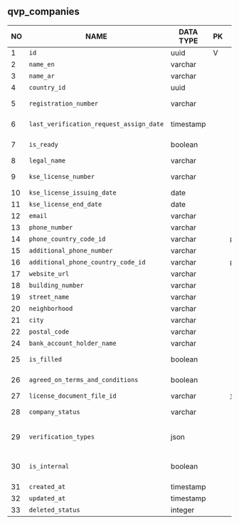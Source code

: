 qvp_companies
----------------------------


NO | NAME | DATA TYPE | PK | FK | DESCRIPTION            
---|------|-----------|----|----|-------------
1|`id` | uuid | V |  | autogenerated
2|`name_en` | varchar |  |  | Display name in English
3|`name_ar` | varchar |  |  | Display name in Arabic
4|`country_id` | uuid |  |  | 
5|`registration_number` | varchar |  |  | Tax (registration) number of the company in the country where it is registered
6|`last_verification_request_assign_date` | timestamp |  |  | Statistics: last (the latest) date when a verification request was assigned to this service provider
7|`is_ready` | boolean |  |  | TODO: what does 'ready' mean in this context? is_active? Show it in webapp?
8|`legal_name` | varchar |  |  | Legal name of the company
9|`kse_license_number` | varchar |  |  | A license issued by KSE to the company's own country to perform verification services?
10|`kse_license_issuing_date` | date |  |  | 
11|`kse_license_end_date` | date |  |  | 
12|`email` | varchar |  |  | 
13|`phone_number` | varchar |  |  | Phone number without country code
14|`phone_country_code_id` | varchar |  | [`phone_country_codes`](phone_country_codes.md) | Country code for phone_number
15|`additional_phone_number` | varchar |  |  | Additional telephone number
16|`additional_phone_country_code_id` | varchar |  | [`phone_country_codes`](phone_country_codes.md) | 
17|`website_url` | varchar |  |  | 
18|`building_number` | varchar |  |  | 
19|`street_name` | varchar |  |  | 
20|`neighborhood` | varchar |  |  | 
21|`city` | varchar |  |  | 
22|`postal_code` | varchar |  |  | 
24|`bank_account_holder_name` | varchar |  |  | Company name as must be used in payment documents
25|`is_filled` | boolean |  |  | TODO: not sure what does that mean but there are records with both true and false, so probably it is still in use
26|`agreed_on_terms_and_conditions` | boolean |  |  | The service provider company has agreed on terms and conditions by Takamol
27|`license_document_file_id` | varchar |  | [`file_storage`](file_storage.md) | A reference to a file that contains the company's license.
28|`company_status` | varchar |  |  | Current status of the company. One of: active, deactivated, suspended.
29|`verification_types` | json |  |  | An array of one or more verification types that this company can do. The full set of possible types: ["employment","education","professionalCertificate","experience"]
30|`is_internal` | boolean |  |  | There are SPs considered as internal, thus belonging to Takamol holding. They can verify some specific requests, this bool is used to ensure the correct work of the Load balancer
31|`created_at` | timestamp |  |  | 
32|`updated_at` | timestamp |  |  | 
33|`deleted_status` | integer |  |  | 0 - active record, 1 - deleted record.

